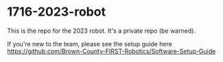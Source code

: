 # 1716-2023-robot

This is the repo for the 2023 robot. It's a private repo (be warned).

If you're new to the team, please see the setup guide here
https://github.com/Brown-County-FIRST-Robotics/Software-Setup-Guide

